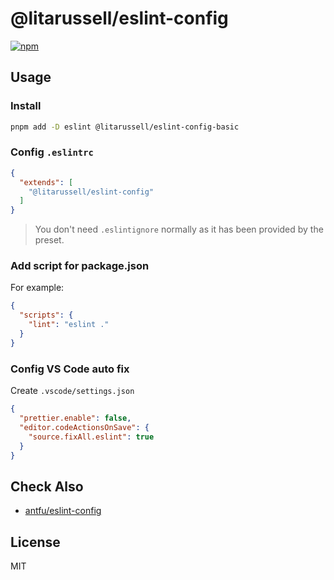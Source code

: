 # @litarussell/eslint-config

[![npm](https://img.shields.io/npm/v/@litarussell/eslint-config?color=success&label=version)](https://npmjs.com/package/@litarussell/eslint-config)


## Usage

### Install

```bash
pnpm add -D eslint @litarussell/eslint-config-basic
```

### Config `.eslintrc`

```json
{
  "extends": [
    "@litarussell/eslint-config"
  ]
}
```

> You don't need `.eslintignore` normally as it has been provided by the preset.

### Add script for package.json

For example:

```json
{
  "scripts": {
    "lint": "eslint ."
  }
}
```

### Config VS Code auto fix

Create `.vscode/settings.json`

```json
{
  "prettier.enable": false,
  "editor.codeActionsOnSave": {
    "source.fixAll.eslint": true
  }
}
```

## Check Also

- [antfu/eslint-config](https://github.com/antfu/eslint-config)

## License

MIT
